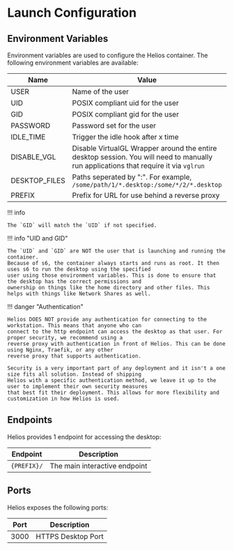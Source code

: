 # Launch Configuration

## Environment Variables

Environment variables are used to configure the Helios container. The following environment variables are available:

| Name          | Value                                                                                                                                | Required |
|---------------|--------------------------------------------------------------------------------------------------------------------------------------|----------|
| USER          | Name of the user                                                                                                                     | X        |
| UID           | POSIX compliant uid for the user                                                                                                     | X        |
| GID           | POSIX compliant gid for the user                                                                                                     |          |
| PASSWORD      | Password set for the user                                                                                                            |          |
| IDLE_TIME     | Trigger the idle hook after x time                                                                                                   |          |
| DISABLE_VGL   | Disable VirtualGL Wrapper around the entire desktop session. You will need to manually run applications that require it via `vglrun` |          |
| DESKTOP_FILES | Paths seperated by ":". For example, `/some/path/1/*.desktop:/some/*/2/*.desktop`                                                    |          |
| PREFIX        | Prefix for URL for use behind a reverse proxy                                                                                        |          |

!!! info 

    The `GID` will match the `UID` if not specified.

!!! info "UID and GID"

    The `UID` and `GID` are NOT the user that is launching and running the container. 
    Because of s6, the container always starts and runs as root. It then uses s6 to run the desktop using the specified 
    user using those environment variables. This is done to ensure that the desktop has the correct permissions and 
    ownership on things like the home directory and other files. This helps with things like Network Shares as well.


!!! danger "Authentication"

    Helios DOES NOT provide any authentication for connecting to the workstation. This means that anyone who can
    connect to the http endpoint can access the desktop as that user. For proper security, we recommend using a 
    reverse proxy with authentication in front of Helios. This can be done using Nginx, Traefik, or any other 
    reverse proxy that supports authentication.

    Security is a very important part of any deployment and it isn't a one size fits all solution. Instead of shipping
    Helios with a specific authentication method, we leave it up to the user to implement their own security measures
    that best fit their deployment. This allows for more flexibility and customization in how Helios is used.

## Endpoints

Helios provides 1 endpoint for accessing the desktop:

| Endpoint              | Description                   |
|-----------------------|-------------------------------|
| `{PREFIX}/`           | The main interactive endpoint |


## Ports

Helios exposes the following ports:

| Port | Description        |
|------|--------------------|
| 3000 | HTTPS Desktop Port |
